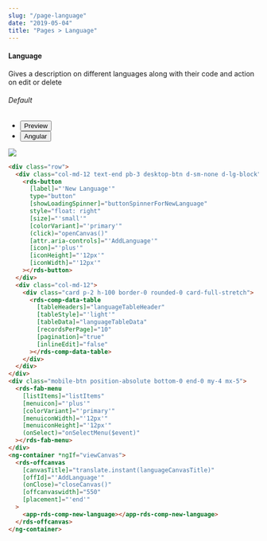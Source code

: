 ```yaml
---
slug: "/page-language"
date: "2019-05-04"
title: "Pages > Language"
---
```


<!-- CSS only -->
<link href="https://cdn.jsdelivr.net/npm/bootstrap@5.1.3/dist/css/bootstrap.min.css" rel="stylesheet" integrity="sha384-1BmE4kWBq78iYhFldvKuhfTAU6auU8tT94WrHftjDbrCEXSU1oBoqyl2QvZ6jIW3" crossorigin="anonymous">
<link rel="stylesheet" href="../../../../../../../raaghu/src/assets/css/style-elements.css">
<link rel="stylesheet" href="../../../../../../../raaghu/src/assets/css/main.css">


#### Language

<p>Gives a description on different languages along with their code and action on edit or delete</p>

<!-- Basic -->
<section class="py-4">
    <h6>Default</h6>
    <div class="py-3">
      <div class="cust-tabs">
        <ul class="nav nav-tabs" id="myTab" role="tablist">
          <li class="nav-item" role="presentation">
            <button class="nav-link active" id="PreviewBasic-tab" data-bs-toggle="tab" data-bs-target="#PreviewBasic" type="button" role="tab" aria-controls="PreviewBasic" aria-selected="true">Preview </button>
          </li>
          <li class="nav-item" role="presentation">
            <button class="nav-link" id="AngularBasic-tab" data-bs-toggle="tab" data-bs-target="#AngularBasic" type="button" role="tab" aria-controls="AngularBasic" aria-selected="false"><i class="bi bi-code-slash" style="font-size:1.0rem"></i>Angular</button>
          </li>
        </ul>
      </div>
      <div class="tab-content card border" id="myTabContent">
        <div class="tab-pane fade show active" id="PreviewBasic" role="tabpanel" aria-labelledby="PreviewBasic-tab">
         <div class="contents  p-5">
                                          <div class="row">
                                            <div class="col-md-12">
                                            <img src="/images/language.png" class="w-100">
                                            </div>
                                          </div>
                                    </div>
        </div>
        <div class="tab-pane fade show" id="AngularBasic" role="tabpanel" aria-labelledby="AngularBasic-tab">
          <div class="contents bg-code">
<div class="row m-0">

```html
<div class="row">
  <div class="col-md-12 text-end pb-3 desktop-btn d-sm-none d-lg-block">
    <rds-button
      [label]="'New Language'"
      type="button"
      [showLoadingSpinner]="buttonSpinnerForNewLanguage"
      style="float: right"
      [size]="'small'"
      [colorVariant]="'primary'"
      (click)="openCanvas()"
      [attr.aria-controls]="'AddLanguage'"
      [icon]="'plus'"
      [iconHeight]="'12px'"
      [iconWidth]="'12px'"
    ></rds-button>
  </div>
  <div class="col-md-12">
    <div class="card p-2 h-100 border-0 rounded-0 card-full-stretch">
      <rds-comp-data-table
        [tableHeaders]="languageTableHeader"
        [tableStyle]="'light'"
        [tableData]="languageTableData"
        [recordsPerPage]="10"
        [pagination]="true"
        [inlineEdit]="false"
      ></rds-comp-data-table>
    </div>
  </div>
</div>
<div class="mobile-btn position-absolute bottom-0 end-0 my-4 mx-5">
  <rds-fab-menu
    [listItems]="listItems"
    [menuicon]="'plus'"
    [colorVariant]="'primary'"
    [menuiconWidth]="'12px'"
    [menuiconHeight]="'12px'"
    (onSelect)="onSelectMenu($event)"
  ></rds-fab-menu>
</div>
<ng-container *ngIf="viewCanvas">
  <rds-offcanvas
    [canvasTitle]="translate.instant(languageCanvasTitle)"
    [offId]="'AddLanguage'"
    (onClose)="closeCanvas()"
    [offcanvaswidth]="550"
    [placement]="'end'"
  >
    <app-rds-comp-new-language></app-rds-comp-new-language>
  </rds-offcanvas>
</ng-container>

```

</div>
          </div>
        </div>
      </div>
    </div>
  </section>

 